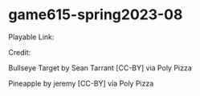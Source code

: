 # game615-spring2023-08

Playable Link: 

Credit: 

Bullseye Target by Sean Tarrant [CC-BY] via Poly Pizza

Pineapple by jeremy [CC-BY] via Poly Pizza


